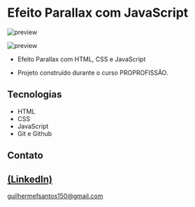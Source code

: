 # Efeito Parallax com JavaScript

![preview](https://github.com/GuilhermeSK2/Efeito-parallax-com-JavaScript/assets/139295562/db4306cd-324e-4b54-9cb4-a9f6d2368acd)

![preview](https://github.com/GuilhermeSK2/Efeito-parallax-com-JavaScript/assets/139295562/6072ddb0-011e-41e7-9272-15a73fb7708c)
 
 - Efeito Parallax com HTML, CSS e JavaScript

 - Projeto construído durante o curso PROPROFISSÃO.

## Tecnologias

- HTML
- CSS
- JavaScript
- Git e Github

## Contato
[(LinkedIn)](https://www.linkedin.com/in/guilherme-freitas-9901a220b/)
-----
guilhermefsantos150@gmail.com
